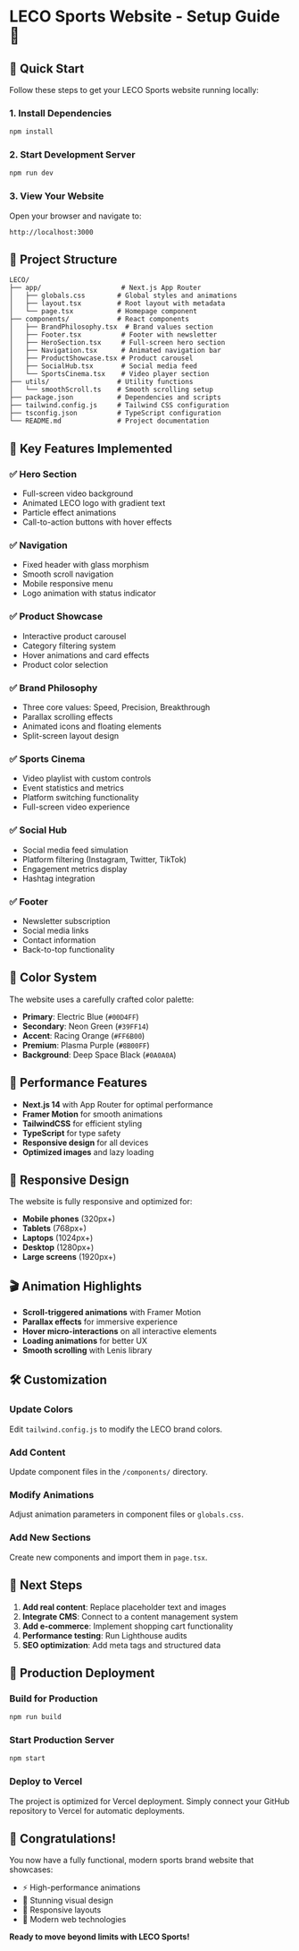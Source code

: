 # LECO Sports Website - Setup Guide 🚀

## 🎯 Quick Start

Follow these steps to get your LECO Sports website running locally:

### 1. Install Dependencies

```bash
npm install
```

### 2. Start Development Server

```bash
npm run dev
```

### 3. View Your Website

Open your browser and navigate to:
```
http://localhost:3000
```

## 📁 Project Structure

```
LECO/
├── app/                    # Next.js App Router
│   ├── globals.css        # Global styles and animations
│   ├── layout.tsx         # Root layout with metadata
│   └── page.tsx           # Homepage component
├── components/            # React components
│   ├── BrandPhilosophy.tsx  # Brand values section
│   ├── Footer.tsx          # Footer with newsletter
│   ├── HeroSection.tsx     # Full-screen hero section
│   ├── Navigation.tsx      # Animated navigation bar
│   ├── ProductShowcase.tsx # Product carousel
│   ├── SocialHub.tsx       # Social media feed
│   └── SportsCinema.tsx    # Video player section
├── utils/                 # Utility functions
│   └── smoothScroll.ts    # Smooth scrolling setup
├── package.json           # Dependencies and scripts
├── tailwind.config.js     # Tailwind CSS configuration
├── tsconfig.json          # TypeScript configuration
└── README.md              # Project documentation
```

## 🎨 Key Features Implemented

### ✅ Hero Section
- Full-screen video background
- Animated LECO logo with gradient text
- Particle effect animations
- Call-to-action buttons with hover effects

### ✅ Navigation
- Fixed header with glass morphism
- Smooth scroll navigation
- Mobile responsive menu
- Logo animation with status indicator

### ✅ Product Showcase
- Interactive product carousel
- Category filtering system
- Hover animations and card effects
- Product color selection

### ✅ Brand Philosophy
- Three core values: Speed, Precision, Breakthrough
- Parallax scrolling effects
- Animated icons and floating elements
- Split-screen layout design

### ✅ Sports Cinema
- Video playlist with custom controls
- Event statistics and metrics
- Platform switching functionality
- Full-screen video experience

### ✅ Social Hub
- Social media feed simulation
- Platform filtering (Instagram, Twitter, TikTok)
- Engagement metrics display
- Hashtag integration

### ✅ Footer
- Newsletter subscription
- Social media links
- Contact information
- Back-to-top functionality

## 🎨 Color System

The website uses a carefully crafted color palette:

- **Primary**: Electric Blue (`#00D4FF`)
- **Secondary**: Neon Green (`#39FF14`)
- **Accent**: Racing Orange (`#FF6B00`)
- **Premium**: Plasma Purple (`#8B00FF`)
- **Background**: Deep Space Black (`#0A0A0A`)

## 🚀 Performance Features

- **Next.js 14** with App Router for optimal performance
- **Framer Motion** for smooth animations
- **TailwindCSS** for efficient styling
- **TypeScript** for type safety
- **Responsive design** for all devices
- **Optimized images** and lazy loading

## 📱 Responsive Design

The website is fully responsive and optimized for:
- **Mobile phones** (320px+)
- **Tablets** (768px+)
- **Laptops** (1024px+)
- **Desktop** (1280px+)
- **Large screens** (1920px+)

## 🎬 Animation Highlights

- **Scroll-triggered animations** with Framer Motion
- **Parallax effects** for immersive experience
- **Hover micro-interactions** on all interactive elements
- **Loading animations** for better UX
- **Smooth scrolling** with Lenis library

## 🛠 Customization

### Update Colors
Edit `tailwind.config.js` to modify the LECO brand colors.

### Add Content
Update component files in the `/components/` directory.

### Modify Animations
Adjust animation parameters in component files or `globals.css`.

### Add New Sections
Create new components and import them in `page.tsx`.

## 🎯 Next Steps

1. **Add real content**: Replace placeholder text and images
2. **Integrate CMS**: Connect to a content management system
3. **Add e-commerce**: Implement shopping cart functionality
4. **Performance testing**: Run Lighthouse audits
5. **SEO optimization**: Add meta tags and structured data

## 🚀 Production Deployment

### Build for Production
```bash
npm run build
```

### Start Production Server
```bash
npm start
```

### Deploy to Vercel
The project is optimized for Vercel deployment. Simply connect your GitHub repository to Vercel for automatic deployments.

## 🎉 Congratulations!

You now have a fully functional, modern sports brand website that showcases:
- ⚡ High-performance animations
- 🎨 Stunning visual design
- 📱 Responsive layouts
- 🚀 Modern web technologies

**Ready to move beyond limits with LECO Sports!**
